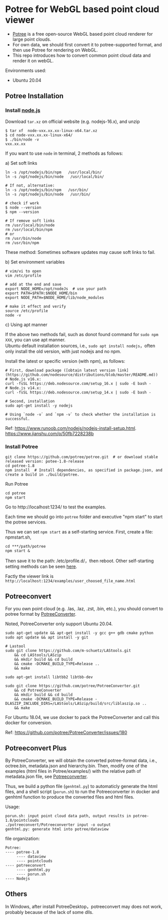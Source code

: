 # Potree for WebGL based point cloud viewer

- [Potree](https://github.com/potree/potree) is a free open-source WebGL based point cloud renderer for large point clouds.  
- For own data, we should first convert it to potree-supported format, and then use Potree for rendering on WebGL.
- This repo introduces how to convert common point cloud data and render it on webGL.

Environments used: 
- Ubuntu 20.04



## Potree Installation


### Install [node.js](http://nodejs.org/)

Download `tar.xz` on official website (e.g. nodejs-16.x), and unzip

```
$ tar xf  node-vxx.xx.xx-linux-x64.tar.xz       
$ cd node-vxx.xx.xx-linux-x64/                  
$ ./bin/node -v                              
vxx.xx.xx     
```

If you want to use `node` in terminal, 2 methods as follows:

a) Set soft links 

```
ln -s /opt/nodejs/bin/npm   /usr/local/bin/ 
ln -s /opt/nodejs/bin/node   /usr/local/bin/

# If not, alternative:
ln -s /opt/nodejs/bin/npm   /usr/bin/ 
ln -s /opt/nodejs/bin/node   /usr/bin/
```

```
# check if work
$ node --version
$ npm --version
```

```
# If remove soft links
rm /usr/local/bin/node
rm /usr/local/bin/npm
# or
rm /usr/bin/node
rm /usr/bin/npm
```

These method: Sometimes software updates may cause soft links to fail.

b) Set environment variables 

```
# vim/vi to open
vim /etc/profile

# add at the end and save
export NODE_HOME=/opt/nodeJs  # use your path
export PATH=$PATH:$NODE_HOME/bin 
export NODE_PATH=$NODE_HOME/lib/node_modules

# make it effect and verify
source /etc/profile
node -v 
```


c) Using apt manner

If the above two methods fail, such as donot found command for `sudo npm XXX`, you can use apt manner.  
Ubuntu default installation sources, i.e., `sudo apt install nodejs`，often only install the old version, with just nodejs and no npm.

Install the latest or specific version (with npm), as follows:

```
# First, download package ([obtain latest version link](https://github.com/nodesource/distributions/blob/master/README.md))
# Node.js v16.x:
curl -fsSL https://deb.nodesource.com/setup_16.x | sudo -E bash -
# Node.js v14.x:
curl -fsSL https://deb.nodesource.com/setup_14.x | sudo -E bash -

# Second, installation
sudo apt-get install -y nodejs

# Using `node -v` and `npm -v` to check whether the installation is successful.
```

Ref: 
https://www.runoob.com/nodejs/nodejs-install-setup.html.
https://www.jianshu.com/p/50fb7228238b


### Install Potree

```
git clone https://github.com/potree/potree.git  # or download stable released version: potee-1.8-release
cd potree-1.8
npm install  # Install dependencies, as specified in package.json, and create a build in ./build/potree.
```

Run Potree

```
cd potree
npm start
```

Go to http://localhost:1234/ to test the examples.

Each time we should go into `potree` folder and executive "npm start" to start the potree services.

Thus we can set `npm start` as a self-starting service. First, create a file: npmstart.sh,   

```
cd ***/path/potree
npm start &
```

Then save it to the path: /etc/profile.d/，then reboot. Other self-starting setting methods can be seen [here](https://blog.51cto.com/u_14442495/2905438).
  
Factly the viewer link is `http://localhost:1234/examples/user_choosed_file_name.html`   




## Potreeconvert

For you own point cloud (e.g. .las, .laz, .zst, .bin, etc.), you should convert to potree format by [PotreeConverter](https://github.com/potree/PotreeConverter).

Noted, PotreeConverter only support Ubuntu 20.04.

```
sudo apt-get update && apt-get install -y gcc g++ gdb cmake python 
sudo apt update && apt install -y git

# Lastool
sudo git clone https://github.com/m-schuetz/LAStools.git 
    && cd LAStools/LASzip 
    && mkdir build && cd build 
    && cmake -DCMAKE_BUILD_TYPE=Release .. 
    && make

sudo apt-get install libtbb2 libtbb-dev 

sudo git clone https://github.com/potree/PotreeConverter.git 
    && cd PotreeConverter 
    && mkdir build && cd build 
    && cmake -DCMAKE_BUILD_TYPE=Release -DLASZIP_INCLUDE_DIRS=/LAStools/LASzip/build/src/liblaszip.so .. 
    && make 
```

For Ubuntu 18.04, we use docker to pack the PotreeConverter and call this docker for conversion.


Ref: https://github.com/potree/PotreeConverter/issues/180




## Potreeconvert Plus

By PotreeConverter, we will obtain the converted potree-format data, i.e., octree.bin, metadata.json and hierarchy.bin. Then, modify one of the examples (html files in Potree/examples/) with the relative path of metadata.json file, see [Potreeconverter](https://github.com/potree/PotreeConverter).

Thus, we build a python file (`genhtml.py`) to automaticly generate the html files, and a shell script (`porun.sh`) to run the Potreeconverter in docker and genhtml function to produce the converted files and html files.

Usage:

```
porun.sh: input point cloud data path, output results in potree-1.8/pointclouds
./potreeconvert/Potreeconverter input -o output
genhtml.py: generate html into potree/dataview
```



file organization:

```
Potree:
---- potree-1.8
     ---- dataview
     ---- pointclouds
---- potreeconvert
     ---- genhtml.py
     ---- porun.sh
---- Nodejs
```




## Others

In Windows, after install PotreeDesktop，potreeconvert may does not work, probably because of the lack of some dlls.




